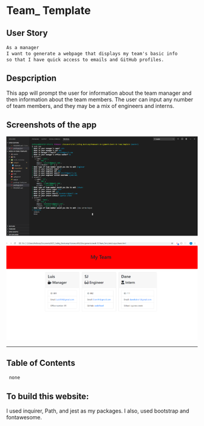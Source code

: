 # Team_ Template

## User Story
```
As a manager
I want to generate a webpage that displays my team's basic info
so that I have quick access to emails and GitHub profiles.
```

## Despcription

This app will prompt the user for information about the team manager and then information about the team members.
The user can input any number of team members, and they may be a mix of engineers and interns.

## Screenshots of the app

![home](/assets/team-template-q.png)

![results](/assets/team-template-r.png)

---

## Table of Contents
```
 none

 ```

  ## To build this website:

I used inquirer, Path, and jest as my packages. I also, used bootstrap and fontawesome.
